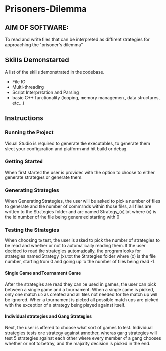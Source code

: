 # Prisoners-Dilemma

## AIM OF SOFTWARE:
To read and write files that can be interpreted as diffirent strategies for approaching the "prisoner's dilemma".

## Skills Demonstarted

A list of the skills demonstrated in the codebase.

* File IO
* Multi-threading
* Script Interpretation and Parsing
* basic C++ functionality (looping, memory management, data structures, etc...)

## Instructions

### Running the Project
Visual Studio is required to generate the executables, to generate them slect your configuration and platform and hit build or debug.
### Getting Started
When first started the user is provided with the option to choose to either generate strategies or generate them.
### Generating Strategies
When Generating Strategies, the user will be asked to pick a number of files to generate and the number of commands within those files, all files are written to the Strategies folder and are named Strategy_(x).txt where (x) is the id number of the file being generated starting with 0
### Testing the Strategies
When choosing to test, the user is asked to pick the number of strategies to be read and whether or not to automatically reading them. If the user decided to read the strategies automatically, the program looks for strategies named Strategy_(x).txt the Strategies folder where (x) is the file number, starting from 0 and going up to the number of files being read -1.
#### Single Game and Tournament Game
After the strategies are read they can be used in games, the user can pick between a single game and a tournament. When a single game is picked, only one match up as created and all files not needed for the match up will be ignored. When a tournament is picked all possible match ups are picked with the exception of a strategy being played against itself.
#### Individual strategies and Gang Strategies
Next, the user is offered to choose what sort of games to test. Individual strategies tests one strategy against annother, wheras gang strategies will test 5 strategies against each other where every member of a gang chooses whether or not to betray, and the majority decision is picked in the end.
